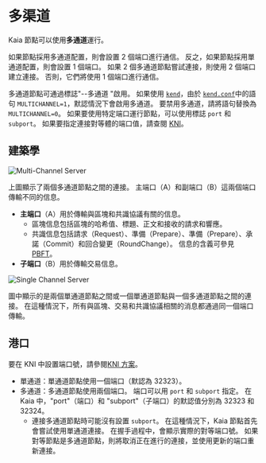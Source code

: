# 多渠道

Kaia 節點可以使用**多通道**運行。

如果節點採用多通道配置，則會設置 2 個端口進行通信。 反之，如果節點採用單通道配置，則會設置 1 個端口。
如果 2 個多通道節點嘗試連接，則使用 2 個端口建立連接。 否則，它們將使用 1 個端口進行通信。

多通道節點可通過標誌"--多通道 "啟用。 如果使用 [`kend`](../nodes/endpoint-node/install-endpoint-nodes.md)，由於 [`kend.conf`](../nodes/endpoint-node/install-endpoint-nodes.md)中的語句 `MULTICHANNEL=1`，默認情況下會啟用多通道。 要禁用多通道，請將語句替換為 `MULTICHANNEL=0`。
如果要使用特定端口運行節點，可以使用標誌 `port` 和 `subport`。 如果要指定連接對等體的端口值，請查閱 [KNI](./kni.md)。

## 建築學<a id="architecture"></a>

![Multi-Channel Server](/img/learn/multichannel.png)

上圖顯示了兩個多通道節點之間的連接。
主端口（A）和副端口（B）這兩個端口傳輸不同的信息。

- **主端口**（A）用於傳輸與區塊和共識協議有關的信息。
  - 區塊信息包括區塊的哈希值、標題、正文和接收的請求和響應。
  - 共識信息包括請求（Request）、準備（Prepare）、準備（Prepare）、承諾（Commit）和回合變更（RoundChange）。 信息的含義可參見 [PBFT](./consensus-mechanism.md#pbft-practical-byzantine-fault-tolerance)。
- **子端口**（B）用於傳輸交易信息。

![Single Channel Server](/img/learn/singlechannel.png)

圖中顯示的是兩個單通道節點之間或一個單通道節點與一個多通道節點之間的連接。
在這種情況下，所有與區塊、交易和共識協議相關的消息都通過同一個端口傳輸。

## 港口 <a id="multichannel-port"></a>

要在 KNI 中設置端口號，請參閱[KNI 方案](./kni.md)。

- 單通道：單通道節點使用一個端口（默認為 32323）。
- 多通道：多通道節點使用兩個端口。 端口可以用 `port` 和 `subport` 指定。 在 Kaia 中，"port"（端口）和 "subport"（子端口）的默認值分別為 32323 和 32324。
  - 連接多通道節點時可能沒有設置 `subport`。 在這種情況下，Kaia 節點首先會嘗試使用單通道連接。 在握手過程中，會顯示實際的對等端口號。 如果對等節點是多通道節點，則將取消正在進行的連接，並使用更新的端口重新連接。
